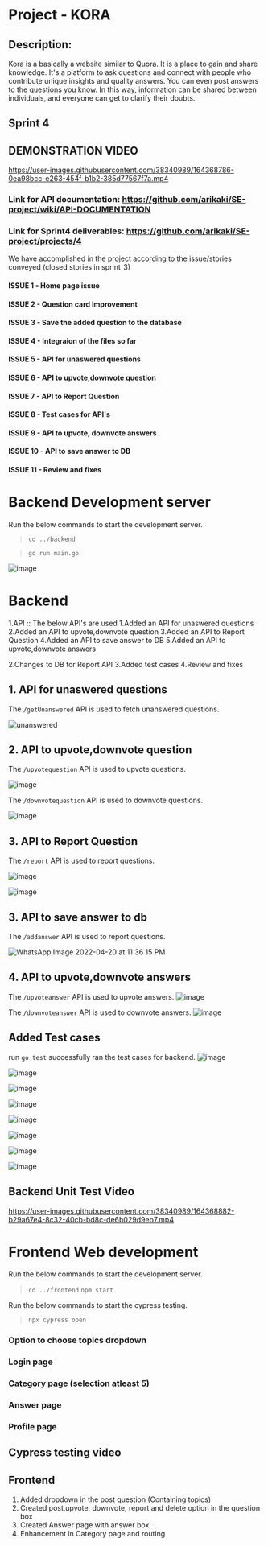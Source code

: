 # Project - KORA

## Description:
Kora is a basically a website similar to Quora. It is a place to gain and share knowledge. It's a platform to ask questions and connect with people who contribute unique insights and quality answers. You can even post answers to the questions you know. In this way, information can be shared between individuals, and everyone can get to clarify their doubts.

## Sprint 4

## DEMONSTRATION VIDEO



https://user-images.githubusercontent.com/38340989/164368786-0ea98bcc-e263-454f-b1b2-385d77567f7a.mp4


### Link for API documentation: https://github.com/arikaki/SE-project/wiki/API-DOCUMENTATION

### Link for Sprint4 deliverables: https://github.com/arikaki/SE-project/projects/4

We have accomplished in the project according to the issue/stories conveyed (closed stories in sprint_3) 
#### ISSUE 1 - Home page issue
#### ISSUE 2 - Question card Improvement
#### ISSUE 3 - Save the added question to the database
#### ISSUE 4 - Integraion of the files so far
#### ISSUE 5 - API for unaswered questions
#### ISSUE 6 - API to upvote,downvote question
#### ISSUE 7 - API to Report Question
#### ISSUE 8 - Test cases for API's
#### ISSUE 9 - API to upvote, downvote answers
#### ISSUE 10 - API to save answer to DB
#### ISSUE 11 - Review and fixes

# Backend Development server
Run the below commands to start the development server.

> `cd ../backend`

> `go run main.go `

![image](https://user-images.githubusercontent.com/38340989/156869950-cc8f8cd0-4a3a-49c9-b4bf-9dbcd394a263.png)

# Backend
1.API :: 
The below API's are used 
1.Added an API for unaswered questions
2.Added an API to upvote,downvote question
3.Added an API to Report Question
4.Added an API to save answer to DB
5.Added an API to upvote,downvote answers

2.Changes to DB for Report API
3.Added test cases
4.Review and fixes
## 1. API for unaswered questions

The `/getUnanswered` API is used to fetch unanswered questions.

![unanswered](https://user-images.githubusercontent.com/38340989/164368381-495a2448-1763-4905-a46a-79b8f80431f4.jpeg)

## 2. API to upvote,downvote question

The `/upvotequestion` API is used to upvote questions.

![image](https://user-images.githubusercontent.com/38340989/164363075-7deb3a42-ac15-4b4c-8a95-6a079b9b7119.png)


The `/downvotequestion` API is used to downvote questions.

![image](https://user-images.githubusercontent.com/38340989/164363007-0f943aad-8044-4d44-9ea8-08d621fb5ed2.png)


## 3. API to Report Question

The `/report` API is used to report questions.

![image](https://user-images.githubusercontent.com/38340989/164362593-a950ae45-2148-46fb-bbbd-5ddabac980ec.png)

![image](https://user-images.githubusercontent.com/38340989/164362757-b9050f0a-f636-42fc-9ff9-a1d38a91f0e1.png)


## 3. API to save answer to db

The `/addanswer` API is used to report questions.

![WhatsApp Image 2022-04-20 at 11 36 15 PM](https://user-images.githubusercontent.com/38340989/164368426-ea9ccf53-0665-4651-bdea-1ced93f6959b.jpeg)


## 4. API to upvote,downvote answers
The `/upvoteanswer` API is used to upvote answers.
![image](https://user-images.githubusercontent.com/38340989/164362893-ca635ac0-7195-4e0e-9370-0634abdb96fd.png)


The `/downvoteanswer` API is used to downvote answers.
![image](https://user-images.githubusercontent.com/38340989/164362935-3273ba04-a0d0-4167-b56e-381a45e9e7b4.png)



## Added Test cases

run `go test`
successfully ran the test cases for backend.
![image](https://user-images.githubusercontent.com/38340989/164363286-f687e916-dd7f-4334-82ce-ee1ee4499547.png)

![image](https://user-images.githubusercontent.com/38340989/164363361-8db4dd18-f074-41cf-b198-fe45b323446b.png)

![image](https://user-images.githubusercontent.com/38340989/164363422-df202c89-1ae3-4286-b68a-9b52e9f5a87d.png)

![image](https://user-images.githubusercontent.com/38340989/164363455-14ccf78f-b019-4bd5-afb0-ffe751a30e6b.png)

![image](https://user-images.githubusercontent.com/38340989/164363491-974d7e8b-17fd-4f24-86a0-d7c2faeb647e.png)

![image](https://user-images.githubusercontent.com/38340989/164363528-79abc3c7-f0af-45c7-bc27-ef133d64b62e.png)

![image](https://user-images.githubusercontent.com/38340989/164363566-a3a7852a-39b0-4ed0-bcfa-ff0ca4b43534.png)

![image](https://user-images.githubusercontent.com/38340989/164363733-190b6553-2465-40a8-9188-40adecfe4aca.png)

## Backend Unit Test Video



https://user-images.githubusercontent.com/38340989/164368882-b29a67e4-8c32-40cb-bd8c-de6b029d9eb7.mp4




# Frontend Web development

Run the below commands to start the development server.

> `cd ../frontend`
> `npm start `

Run the below commands to start the cypress testing.
> `npx cypress open`

### Option to choose topics dropdown

### Login page 

### Category page (selection atleast 5)

### Answer page 

### Profile page


## Cypress testing video




## Frontend
1. Added dropdown in the post question (Containing topics)
2. Created post,upvote, downvote, report and delete option in the question box
3. Created Answer page with answer box
4. Enhancement in Category page and routing
